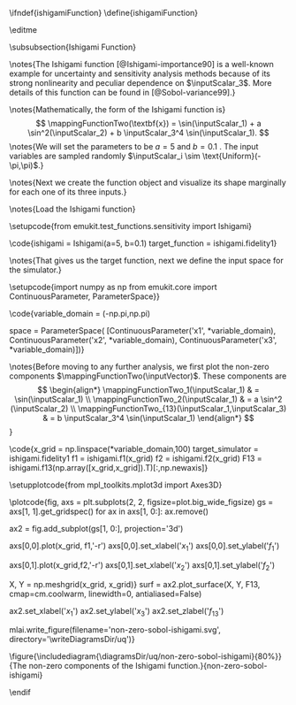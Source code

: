 \ifndef{ishigamiFunction}
\define{ishigamiFunction}

\editme

\subsubsection{Ishigami Function}


\notes{The Ishigami function [@Ishigami-importance90] is a well-known example for uncertainty and sensitivity analysis methods because of its strong nonlinearity and peculiar dependence on $\inputScalar_3$. More details of this function can be found in [@Sobol-variance99].}

\notes{Mathematically, the form of the Ishigami function is}
$$
\mappingFunctionTwo(\textbf{x}) = \sin(\inputScalar_1) + a \sin^2(\inputScalar_2) + b \inputScalar_3^4 \sin(\inputScalar_1). 
$$
\notes{We will set the parameters to be $a = 5$ and $b=0.1$ . The input variables are sampled randomly $\inputScalar_i \sim \text{Uniform}(-\pi,\pi)$.}

\notes{Next we create the function object and visualize its shape marginally for each one of its three inputs.}

\notes{Load the Ishigami function}

\setupcode{from emukit.test_functions.sensitivity import Ishigami}

\code{ishigami = Ishigami(a=5, b=0.1)
target_function = ishigami.fidelity1}

\notes{That gives us the target function, next we define the input space for the simulator.}

\setupcode{import numpy as np
from emukit.core import ContinuousParameter, ParameterSpace}}

\code{variable_domain = (-np.pi,np.pi)
		   
space = ParameterSpace(
          [ContinuousParameter('x1', *variable_domain), 
           ContinuousParameter('x2', *variable_domain),
           ContinuousParameter('x3', *variable_domain)])}

\notes{Before moving to any further analysis, we first plot the non-zero components $\mappingFunctionTwo(\inputVector)$. These components are 
$$
\begin{align*}
\mappingFunctionTwo_1(\inputScalar_1) & = \sin(\inputScalar_1) \\
\mappingFunctionTwo_2(\inputScalar_1) & = a \sin^2 (\inputScalar_2) \\
\mappingFunctionTwo_{13}(\inputScalar_1,\inputScalar_3) & = b \inputScalar_3^4 \sin(\inputScalar_1) 
\end{align*}
$$}

\code{x_grid = np.linspace(*variable_domain,100)
target_simulator = ishigami.fidelity1
f1 = ishigami.f1(x_grid)
f2 = ishigami.f2(x_grid)
F13 = ishigami.f13(np.array([x_grid,x_grid]).T)[:,np.newaxis]}

\setupplotcode{from mpl_toolkits.mplot3d import Axes3D}

\plotcode{fig, axs = plt.subplots(2, 2, figsize=plot.big_wide_figsize)
gs = axs[1, 1].get_gridspec()
for ax in axs[1, 0:]:
    ax.remove()

ax2 = fig.add_subplot(gs[1, 0:], projection='3d')

axs[0,0].plot(x_grid, f1,'-r')
axs[0,0].set_xlabel('$x_1$')
axs[0,0].set_ylabel('$f_1$')

axs[0,1].plot(x_grid,f2,'-r')
axs[0,1].set_xlabel('$x_2$')
axs[0,1].set_ylabel('$f_2$')

X, Y = np.meshgrid(x_grid, x_grid)}
surf = ax2.plot_surface(X, Y, F13, cmap=cm.coolwarm, linewidth=0, antialiased=False)

ax2.set_xlabel('$x_1$')
ax2.set_ylabel('$x_3$')
ax2.set_zlabel('$f_{13}$')

mlai.write_figure(filename='non-zero-sobol-ishigami.svg', directory='\writeDiagramsDir/uq')}

\figure{\includediagram{\diagramsDir/uq/non-zero-sobol-ishigami}{80%}}{The non-zero components of the Ishigami function.}{non-zero-sobol-ishigami}

\endif
